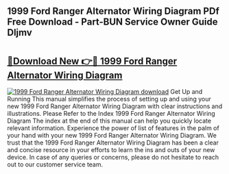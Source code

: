 ## 1999 Ford Ranger Alternator Wiring Diagram PDf Free Download - Part-BUN Service Owner Guide Dljmv

# <h2><a href="http://dfun5g.blite.top/?on=1999+Ford+Ranger+Alternator+Wiring+Diagram">🔗Download New 👉🔴 1999 Ford Ranger Alternator Wiring Diagram</a></h2>

[![1999 Ford Ranger Alternator Wiring Diagram download](https://i.imgur.com/lujVjoI.png)](http://dfun5g.blite.top/?on=1999+Ford+Ranger+Alternator+Wiring+Diagram)
Get Up and Running This manual simplifies the process of setting up and using your new 1999 Ford Ranger Alternator Wiring Diagram with clear instructions and illustrations. Please Refer to the Index 1999 Ford Ranger Alternator Wiring Diagram The index at the end of this manual can help you quickly locate relevant information. Experience the power of list of features in the palm of your hand with your new 1999 Ford Ranger Alternator Wiring Diagram. We trust that the 1999 Ford Ranger Alternator Wiring Diagram has been a clear and concise resource in your efforts to learn the ins and outs of your new device. In case of any queries or concerns, please do not hesitate to reach out to our customer service team.
